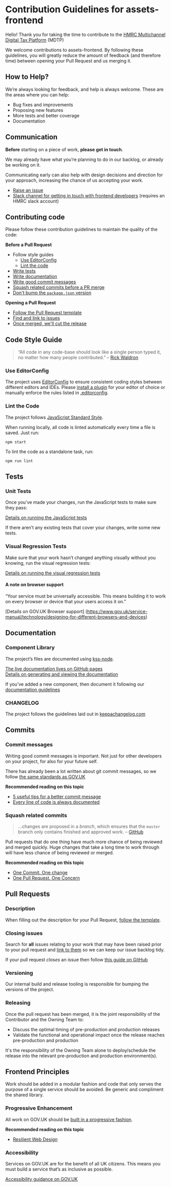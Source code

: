 # Contribution Guidelines for assets-frontend

Hello! Thank you for taking the time to contribute to the [HMRC Multichannel Digital Tax Platform](https://hmrc.github.io) (MDTP)

We welcome contributions to assets-frontend. By following these guidelines, you will greatly reduce the amount of feedback (and therefore time) between opening your Pull Request and us merging it.

## How to Help?

We’re always looking for feedback, and help is always welcome. These are the areas where you can help:

* Bug fixes and improvements
* Proposing new features
* More tests and better coverage
* Documentation

## Communication

**Before** starting on a piece of work, **please get in touch**. 

We may already have what you’re planning to do in our backlog, or already be working on it.

Communicating early can also help with design decisions and direction for your approach, increasing the chance of us accepting your work.

* [Raise an issue](https://github.com/hmrc/assets-frontend/issues/new)
* [Slack channel for getting in touch with frontend developers](https://hmrcdigital.slack.com/archives/community-frontend) (requires an HMRC slack account)

## Contributing code

Please follow these contribution guidelines to maintain the quality of the code:

**Before a Pull Request**

* Follow style guides
	* [Use EditorConfig](#use-editorconfig)
	* [Lint the code](#lint-the-code)
* [Write tests](#tests)
* [Write documentation](#documentation)
* [Write good commit messages](#commit-messages)
* [Squash related commits before a PR merge](#squash-related-commits)
* [Don't bump the `package.json` version](#versioning)

**Opening a Pull Request**

* [Follow the Pull Request template](#description)
* [Find and link to issues](#closing-issues)
* [Once merged, we'll cut the release](#releasing)

## Code Style Guide

> “All code in any code-base should look like a single person typed it, no matter how many people contributed.” – [Rick Waldron](https://github.com/rwaldron/idiomatic.js/#all-code-in-any-code-base-should-look-like-a-single-person-typed-it-no-matter-how-many-people-contributed)

### Use EditorConfig

The project uses [EditorConfig](http://editorconfig.org) to ensure consistent coding styles between different editors and IDEs. Please [install a plugin](http://editorconfig.org/#download) for your editor of choice or manually enforce the rules listed in [.editorconfig](https://github.com/hmrc/assets-frontend/blob/master/.editorconfig).

### Lint the Code

The project follows [JavaScript Standard Style](http://standardjs.com).

When running locally, all code is linted automatically every time a file is saved. Just run:

```
npm start
```

To lint the code as a standalone task, run:

```
npm run lint
```

## Tests

### Unit Tests

Once you’ve made your changes, run the JavaScript tests to make sure they pass:

[Details on running the JavaScript tests](https://github.com/hmrc/assets-frontend#running-js-tests)

If there aren’t any existing tests that cover your changes, write some new tests.

### Visual Regression Tests

Make sure that your work hasn’t changed anything visually without you knowing, run the visual regression tests:

[Details on running the visual regression tests](https://github.com/hmrc/assets-frontend#visual-regression-testing)

#### A note on browser support

“Your service must be universally accessible. This means building it to work on every browser or device that your users access it on.”

[Details on GOV.UK Browser support]
(https://www.gov.uk/service-manual/technology/designing-for-different-browsers-and-devices)

## Documentation

### Component Library

The project’s files are documented using [kss-node](http://kss-node.github.io/kss-node/).

[The live documentation lives on GitHub pages](http://hmrc.github.io/assets-frontend/)  
[Details on generating and viewing the documentation](https://github.com/hmrc/assets-frontend#component-library)

If you’ve added a new component, then document it following our [documentation guidelines](https://github.com/hmrc/assets-frontend/wiki/Component-Library#addingdocumenting-a-component)

### CHANGELOG

The project follows the guidelines laid out in [keepachangelog.com](http://keepachangelog.com/)

## Commits

### Commit messages

Writing good commit messages is important. Not just for other developers on your project, for also for your future self.

There has already been a lot written about git commit messages, so we follow [the same standards as GOV.UK](https://github.com/alphagov/styleguides/blob/master/git.md)

**Recommended reading on this topic**

* [5 useful tips for a better commit message](https://robots.thoughtbot.com/5-useful-tips-for-a-better-commit-message)
* [Every line of code is always documented](http://mislav.uniqpath.com/2014/02/hidden-documentation/)

### Squash related commits

> ...changes are proposed in a *branch*, which ensures that the `master` branch only contains finished and approved work. – [GitHub](https://help.github.com/articles/creating-a-pull-request/)

Pull requests that do one thing have much more chance of being reviewed and merged quickly. Huge changes that take a long time to work through will have less chance of being reviewed or merged.

**Recommended reading on this topic**

* [One Commit. One change](https://medium.com/@fagnerbrack/one-commit-one-change-3d10b10cebbf#.im4vlnj3i)
* [One Pull Request. One Concern](https://medium.com/@fagnerbrack/one-pull-request-one-concern-e84a27dfe9f1#.uz7cmt50g)

## Pull Requests

### Description

When filling out the description for your Pull Request, [follow the template](https://github.com/hmrc/assets-frontend/blob/master/.github/PULL_REQUEST_TEMPLATE.md).

### Closing issues

Search for **all** issues relating to your work that may have been raised prior to your pull request and [link to them](https://github.com/blog/957-introducing-issue-mentions) so we can keep our issue backlog tidy.

If your pull request *closes* an issue then follow [this guide on GitHub](https://help.github.com/articles/closing-issues-via-commit-messages/)

### Versioning

Our internal build and release tooling is responsible for bumping the versions of the project.

### Releasing

Once the pull request has been merged, it is the joint responsibility of the Contributor and the Owning Team to:

* Discuss the optimal timing of pre-production and production releases
* Validate the functional and operational impact once the release reaches pre-production and production

It's the responsibility of the Owning Team alone to deploy/schedule the release into the relevant pre-production and production environment(s).

## Frontend Principles

Work should be added in a modular fashion and code that only serves the purpose of a single service should be avoided. Be generic and compliment the shared library.

### Progressive Enhancement

All work on GOV.UK should be [built in a progressive fashion](https://www.gov.uk/service-manual/technology/using-progressive-enhancement).

**Recommended reading on this topic**

* [Resilient Web Design](https://resilientwebdesign.com/)

### Accessibility

Services on GOV.UK are for the benefit of all UK citizens. This means you must build a service that’s as inclusive as possible.

[Accessibility guidance on GOV.UK](https://www.gov.uk/service-manual/helping-people-to-use-your-service/making-your-service-accessible-an-introduction)
